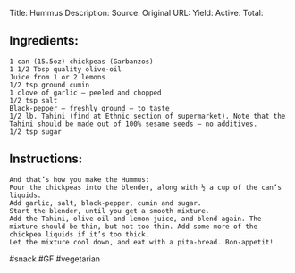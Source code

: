Title: Hummus
Description: 
Source: 
Original URL: 
Yield: 
Active: 
Total: 
## Ingredients:
	1 can (15.5oz) chickpeas (Garbanzos)
	1 1/2 Tbsp quality olive-oil
	Juice from 1 or 2 lemons
	1/2 tsp ground cumin
	1 clove of garlic – peeled and chopped
	1/2 tsp salt
	Black-pepper – freshly ground – to taste
	1/2 lb. Tahini (find at Ethnic section of supermarket). Note that the Tahini should be made out of 100% sesame seeds – no additives.
	1/2 tsp sugar

## Instructions:
	And that’s how you make the Hummus:
	Pour the chickpeas into the blender, along with ½ a cup of the can’s liquids.
	Add garlic, salt, black-pepper, cumin and sugar.
	Start the blender, until you get a smooth mixture.
	Add the Tahini, olive-oil and lemon-juice, and blend again. The mixture should be thin, but not too thin. Add some more of the chickpea liquids if it’s too thick.
	Let the mixture cool down, and eat with a pita-bread. Bon-appetit!

#snack #GF #vegetarian 